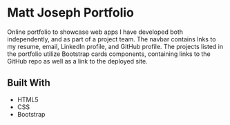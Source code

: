 # Matt Joseph Portfolio

Online portfolio to showcase web apps I have developed both independently, and as part of a project team. The navbar contains lnks to my resume, email, LinkedIn profile, and GitHub profile. The projects listed in the portfolio utilize Bootstrap cards components, containing links to the GitHub repo as well as a link to the deployed site. 

## Built With

* HTML5
* CSS
* Bootstrap


